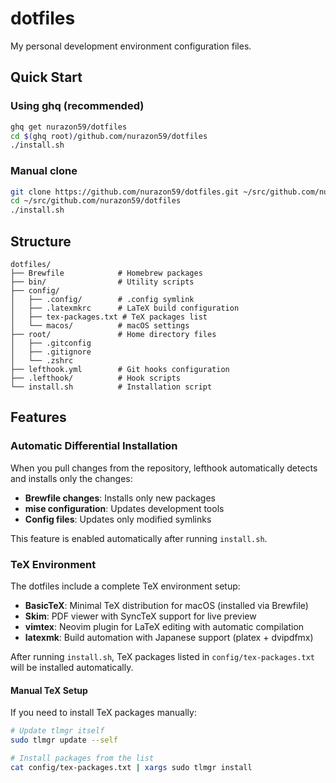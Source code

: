 # dotfiles

My personal development environment configuration files.

## Quick Start

### Using ghq (recommended)

```bash
ghq get nurazon59/dotfiles
cd $(ghq root)/github.com/nurazon59/dotfiles
./install.sh
```

### Manual clone

```bash
git clone https://github.com/nurazon59/dotfiles.git ~/src/github.com/nurazon59/dotfiles
cd ~/src/github.com/nurazon59/dotfiles
./install.sh
```

## Structure

```
dotfiles/
├── Brewfile            # Homebrew packages
├── bin/                # Utility scripts
├── config/
│   ├── .config/        # .config symlink
│   ├── .latexmkrc      # LaTeX build configuration
│   ├── tex-packages.txt # TeX packages list
│   └── macos/          # macOS settings
├── root/               # Home directory files
│   ├── .gitconfig
│   ├── .gitignore
│   └── .zshrc
├── lefthook.yml        # Git hooks configuration
├── .lefthook/          # Hook scripts
└── install.sh          # Installation script
```

## Features

### Automatic Differential Installation

When you pull changes from the repository, lefthook automatically detects and installs only the changes:

- **Brewfile changes**: Installs only new packages
- **mise configuration**: Updates development tools
- **Config files**: Updates only modified symlinks

This feature is enabled automatically after running `install.sh`.

### TeX Environment

The dotfiles include a complete TeX environment setup:

- **BasicTeX**: Minimal TeX distribution for macOS (installed via Brewfile)
- **Skim**: PDF viewer with SyncTeX support for live preview
- **vimtex**: Neovim plugin for LaTeX editing with automatic compilation
- **latexmk**: Build automation with Japanese support (platex + dvipdfmx)

After running `install.sh`, TeX packages listed in `config/tex-packages.txt` will be installed automatically.

#### Manual TeX Setup

If you need to install TeX packages manually:

```bash
# Update tlmgr itself
sudo tlmgr update --self

# Install packages from the list
cat config/tex-packages.txt | xargs sudo tlmgr install
```
